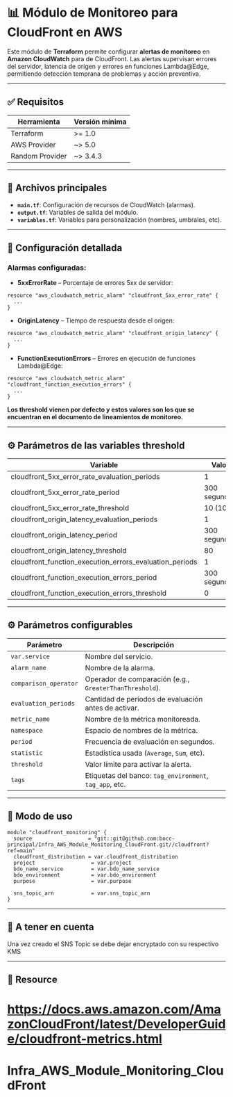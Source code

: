 # 📊 Módulo de Monitoreo para CloudFront en AWS

Este módulo de **Terraform** permite configurar **alertas de monitoreo** en **Amazon CloudWatch** para de CloudFront. Las alertas supervisan errores del servidor, latencia de origen y errores en funciones Lambda@Edge, permitiendo detección temprana de problemas y acción preventiva.

---

## ✅ Requisitos

| Herramienta     | Versión mínima |
| --------------- | -------------- |
| Terraform       | >= 1.0         |
| AWS Provider    | ~> 5.0         |
| Random Provider | ~> 3.4.3       |

---

## 📁 Archivos principales

- **`main.tf`**: Configuración de recursos de CloudWatch (alarmas).
- **`output.tf`**: Variables de salida del módulo.
- **`variables.tf`**: Variables para personalización (nombres, umbrales, etc).

---

## 🔧 Configuración detallada

### Alarmas configuradas:

- **5xxErrorRate** – Porcentaje de errores 5xx de servidor:

```hcl
resource "aws_cloudwatch_metric_alarm" "cloudfront_5xx_error_rate" {
  ...
}
```

- **OriginLatency** – Tiempo de respuesta desde el origen:

```hcl
resource "aws_cloudwatch_metric_alarm" "cloudfront_origin_latency" {
  ...
}
```

- **FunctionExecutionErrors** – Errores en ejecución de funciones Lambda@Edge:

```hcl
resource "aws_cloudwatch_metric_alarm" "cloudfront_function_execution_errors" {
  ...
}
```

**Los threshold vienen por defecto y estos valores son los que se encuentran en el documento de lineamientos de monitoreo.**

---

## ⚙️ Parámetros de las variables threshold

| Variable                                                  | Valor        |
| --------------------------------------------------------- | ------------ |
| cloudfront_5xx_error_rate_evaluation_periods              | 1            |
| cloudfront_5xx_error_rate_period                          | 300 segundos |
| cloudfront_5xx_error_rate_threshold                       | 10 (10%)     |
| cloudfront_origin_latency_evaluation_periods              | 1            |
| cloudfront_origin_latency_period                          | 300 segundos |
| cloudfront_origin_latency_threshold                       | 80           |
| cloudfront_function_execution_errors_evaluation_periods   | 1            |
| cloudfront_function_execution_errors_period               | 300 segundos |
| cloudfront_function_execution_errors_threshold            | 0            |


---

## ⚙️ Parámetros configurables

| Parámetro             | Descripción                                             |
| --------------------- | ------------------------------------------------------- |
| `var.service`         | Nombre del servicio.                                    |
| `alarm_name`          | Nombre de la alarma.                                    |
| `comparison_operator` | Operador de comparación (e.g., `GreaterThanThreshold`). |
| `evaluation_periods`  | Cantidad de períodos de evaluación antes de activar.    |
| `metric_name`         | Nombre de la métrica monitoreada.                       |
| `namespace`           | Espacio de nombres de la métrica.                       |
| `period`              | Frecuencia de evaluación en segundos.                   |
| `statistic`           | Estadística usada (`Average`, `Sum`, etc).              |
| `threshold`           | Valor límite para activar la alerta.                    |
| `tags`                | Etiquetas del banco: `tag_environment`, `tag_app`, etc. |

---

## 🧪 Modo de uso

```hcl
module "cloudfront_monitoring" {
  source                  = "git::git@github.com:bocc-principal/Infra_AWS_Module_Monitoring_CloudFront.git//cloudfront?ref=main"
  cloudfront_distribution = var.cloudfront_distribution
  project                  = var.project
  bdo_name_service         = var.bdo_name_service
  bdo_environment          = var.bdo_environment
  purpose                  = var.purpose

  sns_topic_arn            = var.sns_topic_arn
}
```

---

## 🧪 A tener en cuenta

Una vez creado el SNS Topic se debe dejar encryptado con su respectivo KMS

---

## 📝 Resource

# https://docs.aws.amazon.com/AmazonCloudFront/latest/DeveloperGuide/cloudfront-metrics.html

# Infra_AWS_Module_Monitoring_CloudFront
